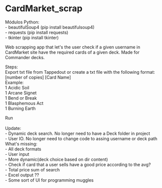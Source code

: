 # CardMarket_scrap

Módulos Python:\
    - beautifulSoup4 (pip install beautifulsoup4)\
    - requests (pip install requests)\
    - tkinter (pip install tkinter)

Web scrapping app that let's the user check if a given username in CardMarket site have the required cards of a given deck. Made for Commander decks.

Steps:\
Export txt file from Tappedout or create a txt file with the following format:\
[number of copies] [Card Name]\
Example:\
1 Acidic Soil\
1 Arcane Signet\
1 Bend or Break\
1 Blasphemous Act\
1 Burning Earth

Run\
\
Update:\
    - Dynamic deck search. No longer need to have a Deck folder in project\
    - User IO. No longer need to change code to assing username or deck path
\
What's missing:\
    - All deck formats\
    - User input\
    - More dynamic(deck choice based on dir content)\
    - Check if card that a user sells have a good price according to the avg?\
    - Total price sum of search\
    - Excel output ??\
    - Some sort of UI for programming muggles
